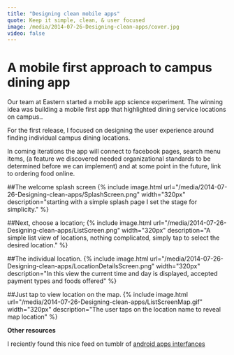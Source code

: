 ```yaml
---
title: "Designing clean mobile apps"
quote: Keep it simple, clean, & user focused
image: /media/2014-07-26-Designing-clean-apps/cover.jpg
video: false
---
```


# A mobile first approach to campus dining app


Our team at Eastern started a mobile app science experiment. The winning idea was building a mobile first app that highlighted dining service locations on campus..  

For the first release, I focused on designing the user experience around finding individual campus dining locations.

In coming iterations the app will connect to facebook pages, search menu items, (a feature we discovered needed organizational standards to be determined before we can implement) and at some point in the future, link to ordering food online.


##The welcome splash screen
{% include image.html url="/media/2014-07-26-Designing-clean-apps/SplashScreen.png" width="320px" description="starting with a simple splash page I set the stage for simplicity." %}


##Next, choose a location;
{% include image.html url="/media/2014-07-26-Designing-clean-apps/ListScreen.png" width="320px" description="A simple list view of locations, nothing complicated, simply tap to select the desired location." %}

##The individual location.
{% include image.html url="/media/2014-07-26-Designing-clean-apps/LocationDetailsScreen.png" width="320px" description="In this view the current time and day is displayed, accepted payment types and foods offered" %}

##Just tap to view location on the map.
{% include image.html url="/media/2014-07-26-Designing-clean-apps/ListScreenMap.gif" width="320px" description="The user taps on the location name to reveal map location" %}


**Other resources**

I reciently found this nice feed on tumblr of [android apps interfances](http://androidniceties.tumblr.com/)
